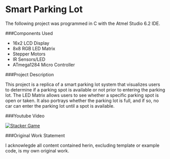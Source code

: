 # Smart Parking Lot
The following project was programmed in C with the Atmel Studio 6.2 IDE.

###Components Used

- 16x2 LCD Display
- 8x8 RGB LED Matrix
- Stepper Motors
- IR Sensors/LED
- ATmega1284 Micro Controller

###Project Description

This project is a replica of a smart parking lot system that visualizes users to determine if a parking spot is available or not prior to entering the parking lot. The LED Matrix allows users to see whether a specific parking spot is open or taken. It also portrays whether the parking lot is full, and if so, no car can enter the parking lot until a spot is available.

###Youtube Video


[![Stacker Game](https://img.youtube.com/vi/l5wtAxGfFGE/0.jpg)](https://youtu.be/l5wtAxGfFGE)

###Original Work Statement

I acknowlegde all content contained herin, excluding template or example code, is my own original work.
